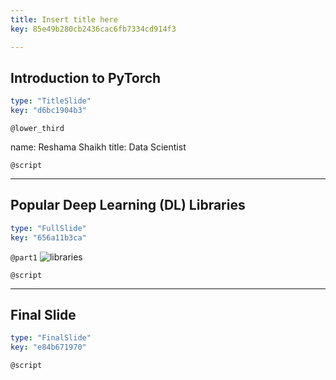 ```yaml
---
title: Insert title here
key: 85e49b280cb2436cac6fb7334cd914f3

---
```

## Introduction to PyTorch

```yaml
type: "TitleSlide"
key: "d6bc1904b3"
```

`@lower_third`

name: Reshama Shaikh
title: Data Scientist


`@script`



---
## Popular Deep Learning (DL) Libraries

```yaml
type: "FullSlide"
key: "656a11b3ca"
```

`@part1`
![libraries](https://github.com/reshamas/dc-pt-notes/blob/master/images/dl_libraries.png)


`@script`



---
## Final Slide

```yaml
type: "FinalSlide"
key: "e84b671970"
```

`@script`


